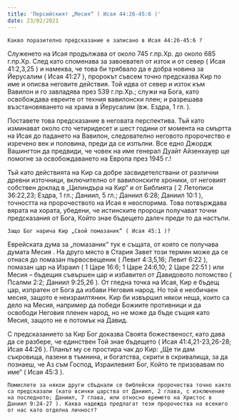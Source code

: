 ```yaml
---
title: 'Персийският „Месия“ ( Исая 44:26-45:6 )'
date: 23/02/2021
---
```


`Какво поразително предсказание е записано в Исая 44:26-45:6 ?`

Служенето на Исая продължава от около 745 г.пр.Хр. до около 685 г.пр.Хр. След като споменава за завоевател от изток и от север ( Исая 41:2,3,25 ) и намеква, че това би трябвало да е добра новина за Йерусалим ( Исая 41:27 ), пророкът съвсем точно предсказва Кир по име и описва неговите действия. Той идва от север и изток към Вавилон и го завладява през 539 г.пр.Хр.; служи на Бога, като освобождава евреите от техния вавилонски плен; и разрешава възстановяването на храма в Йерусалим (вж. Ездра, 1 гл. ).

Поставете това предсказание в неговата перспектива. Тъй като изминават около сто четиридесет и шест години от момента на смъртта на Исая до падането на Вавилон, следователно неговото пророчество е изречено век и половина, преди да се изпълни. Все едно Джордж Вашингтон да предвиди, че човек на име генерал Дуайт Айзенхауер ще помогне за освобождаването на Европа през 1945 г.!

Тъй като действията на Кир са добре засвидетелствани от различни древни източници, включително от вавилонските хроники, от неговият собствен доклад в „Цилиндъра на Кир“ и от Библията ( 2 Летописи 36:22,23; Ездра, 1 гл.; Даниил, 5 гл.; Даниил 6:28; Даниил 10:1 ), точността на пророчеството на Исая е неоспорима. Това потвърждава вярата на хората, убедени, че истинските пророци получават точни предсказания от Бога, Който знае бъдещето далеч преди то да настъпи.

`Защо Бог нарича Кир „Свой помазаник“ ( Исая 45:1 )?`

Еврейската дума за „помазаник“ тук е същата, от която се получава думата Месия . На друго място в Стария Завет този термин може да се отнася до помазан първосвещеник ( Левит 4:3,5,16; Левит 6:22 ), помазан цар на Израил ( 1 Царе 16:6; 1 Царе 24:6,10; 2 Царе 22:51 ) или Месия – бъдещия съвършен цар и избавител от Давидовото потомство ( Псалми 2:2; Даниил 9:25,26 ). От гледна точка на Исая, Кир е бъдещ цар, изпратен от Бога да избави Неговия народ. Но той е необичаен месия, защото е неизраилтянин. Кир би извършил някои неща, които са дело на Месия, например да победи Божиите противници и да освободи Неговия пленен народ, но не може да бъде същия като Месия, защото не е потомък на Давид.

С предсказанието за Кир Бог доказва Своята божественост, като дава да се разбере, че единствен Той знае бъдещето ( Исая 41:4,21-23,26-28; Исая 44:26 ). Планът му се простира чак до Кир: „Ще ти дам съкровища, пазени в тъмнина, и богатства, скрити в скривалища, за да познаеш, че Аз съм Господ, Израилевият Бог, Който те призовавам по име“ ( Исая 45:3 ).

`Помислете за някои други сбъднали се библейски пророчества точно както са предсказали (като всички царства от Даниил, 2 глава, с изключение на последното; Даниил, 7 глава, или относно времето на Христос в Даниил 9:24-27 ). Каква надежда предлагат тези пророчества на всекиго от нас като отделна личност?`